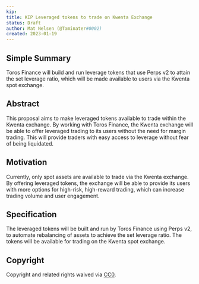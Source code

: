 ```yaml
---
kip: 
title: KIP Leveraged tokens to trade on Kwenta Exchange
status: Draft
author: Mat Nelsen (@Taminater#0002)
created: 2023-01-19
---
```

## Simple Summary
Toros Finance will build and run leverage tokens that use Perps v2 to attain the set leverage ratio, which will be made available to users via the Kwenta spot exchange.

## Abstract
This proposal aims to make leveraged tokens available to trade within the Kwenta exchange. By working with Toros Finance, the Kwenta exchange will be able to offer leveraged trading to its users without the need for margin trading. This will provide traders with easy access to leverage without fear of being liquidated.

## Motivation
Currently, only spot assets are available to trade via the Kwenta exchange. By offering leveraged tokens, the exchange will be able to provide its users with more options for high-risk, high-reward trading, which can increase trading volume and user engagement.

## Specification
The leveraged tokens will be built and run by Toros Finance using Perps v2, to automate rebalancing of assets to achieve the set leverage ratio.
The tokens will be available for trading on the Kwenta spot exchange.


## Copyright

Copyright and related rights waived via [CC0](https://creativecommons.org/publicdomain/zero/1.0/).
